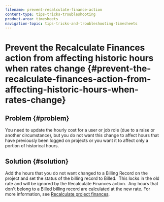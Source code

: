 ```yaml
---
filename: prevent-recalculate-finance-action
content-type: tips-tricks-troubleshooting
product-area: timesheets
navigation-topic: tips-tricks-and-troubleshooting-timesheets
---
```




# Prevent the Recalculate Finances action from affecting historic hours when rates change {#prevent-the-recalculate-finances-action-from-affecting-historic-hours-when-rates-change}



## Problem {#problem}

You need to update the hourly cost for a user or job role (due to a raise or another circumstance), but you do not want this change to affect hours that have previously been logged on projects or you want it to affect only a portion of historical hours. 


## Solution {#solution}

Add the hours that you do not want changed to a Billing Record on the project and set the status of the billing record to Billed.&nbsp; This locks in the old rate and will be ignored by the Recalculate Finances action.&nbsp; Any hours that don't belong to a Billed billing record are calculated at the new rate. For more information, see [Recalculate project finances](recalculate-project-finances.md). 
